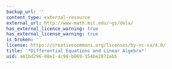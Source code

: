 ```yaml
---
backup_url: ''
content_type: external-resource
external_url: http://www-math.mit.edu/~gs/dela/
has_external_licence_warning: true
has_external_license_warning: true
is_broken: ''
license: https://creativecommons.org/licenses/by-nc-sa/4.0/
title: '*Differential Equations and Linear Algebra*'
uid: a61bd296-08e1-4c98-b069-154be2871ab5
---
```

